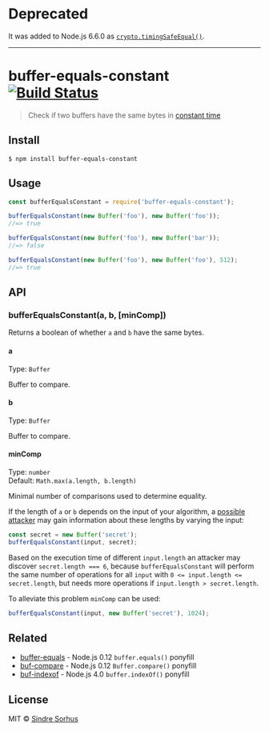 # Deprecated

It was added to Node.js 6.6.0 as [`crypto.timingSafeEqual()`](https://nodejs.org/api/crypto.html#crypto_crypto_timingsafeequal_a_b).

---

# buffer-equals-constant [![Build Status](https://travis-ci.org/sindresorhus/buffer-equals-constant.svg?branch=master)](https://travis-ci.org/sindresorhus/buffer-equals-constant)

> Check if two buffers have the same bytes in [constant time](https://en.wikipedia.org/wiki/Timing_attack)


## Install

```
$ npm install buffer-equals-constant
```


## Usage

```js
const bufferEqualsConstant = require('buffer-equals-constant');

bufferEqualsConstant(new Buffer('foo'), new Buffer('foo'));
//=> true

bufferEqualsConstant(new Buffer('foo'), new Buffer('bar'));
//=> false

bufferEqualsConstant(new Buffer('foo'), new Buffer('foo'), 512);
//=> true
```

## API

### bufferEqualsConstant(a, b, [minComp])

Returns a boolean of whether `a` and `b` have the same bytes.

#### a

Type: `Buffer`

Buffer to compare.

#### b

Type: `Buffer`

Buffer to compare.

#### minComp

Type: `number`<br>
Default: `Math.max(a.length, b.length)`

Minimal number of comparisons used to determine equality.

If the length of `a` or `b` depends on the input of your algorithm, a [possible attacker](https://en.wikipedia.org/wiki/Timing_attack) may gain information about these lengths by varying the input:

```js
const secret = new Buffer('secret');
bufferEqualsConstant(input, secret);
```

Based on the execution time of different `input.length` an attacker may discover `secret.length === 6`, because `bufferEqualsConstant` will perform the same number of operations for all `input` with `0 <= input.length <= secret.length`, but needs more operations if `input.length > secret.length`.

To alleviate this problem `minComp` can be used:

```js
bufferEqualsConstant(input, new Buffer('secret'), 1024);
```


## Related

- [buffer-equals](https://github.com/sindresorhus/buffer-equals) - Node.js 0.12 `buffer.equals()` ponyfill
- [buf-compare](https://github.com/sindresorhus/buf-compare) - Node.js 0.12 `Buffer.compare()` ponyfill
- [buf-indexof](https://github.com/sindresorhus/buf-indexof) - Node.js 4.0 `buffer.indexOf()` ponyfill


## License

MIT © [Sindre Sorhus](https://sindresorhus.com)
